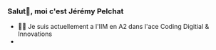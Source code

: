 ### Salut👋, moi c'est Jérémy Pelchat


- 🧑‍💻 Je suis actuellement a l'IIM en A2 dans l'ace Coding Digitial & Innovations
- 

<!---
Janknn/Janknn is a ✨ special ✨ repository because its `README.md` (this file) appears on your GitHub profile.
You can click the Preview link to take a look at your changes.
--->
